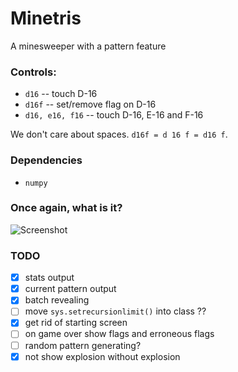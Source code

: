 Minetris
========

A minesweeper with a pattern feature

### Controls:

* `d16` -- touch D-16
* `d16f` -- set/remove flag on D-16
* `d16, e16, f16` -- touch D-16, E-16 and F-16

We don't care about spaces. `d16f = d 16 f = d16 f`.

### Dependencies

* `numpy`

### Once again, what is it?

![Screenshot](https://cloud.githubusercontent.com/assets/5108025/20403867/e72dc538-ad1b-11e6-9feb-c0b3dae1a61e.png)

### TODO

* [x] stats output
* [x] current pattern output
* [x] batch revealing
* [ ] move `sys.setrecursionlimit()` into class ??
* [x] get rid of starting screen
* [ ] on game over show flags and erroneous flags
* [ ] random pattern generating?
* [x] not show explosion without explosion
